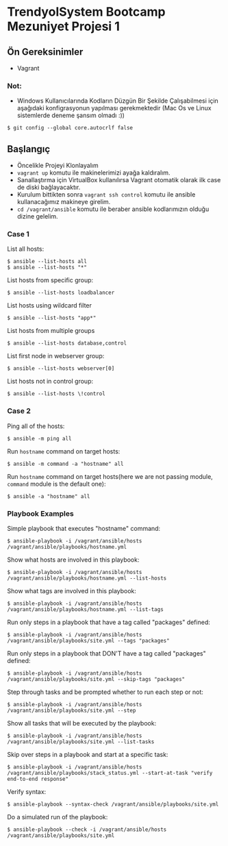 # TrendyolSystem Bootcamp Mezuniyet Projesi 1


## Ön Gereksinimler
* Vagrant

### Not:
* Windows Kullanıcılarında Kodların Düzgün Bir Şekilde Çalışabilmesi için aşağıdaki konfigrasyonun yapılması gerekmektedir (Mac Os ve Linux sistemlerde deneme şansım olmadı :))
```
$ git config --global core.autocrlf false
```

## Başlangıç
* Öncelikle Projeyi Klonlayalım
* `vagrant up` komutu ile makinelerimizi ayağa kaldıralım.
* Sanallaştırma için VirtualBox kullanılırsa Vagrant otomatik olarak ilk case de diski bağlayacaktır.
* Kurulum bittikten sonra `vagrant ssh control` komutu ile ansible kullanacağımız makineye girelim.
* `cd /vagrant/ansible` komutu ile beraber ansible kodlarımızın olduğu dizine gelelim.


### Case 1

List all hosts:
```
$ ansible --list-hosts all
$ ansible --list-hosts "*"
```

List hosts from specific group:
```
$ ansible --list-hosts loadbalancer
```

List hosts using wildcard filter
```
$ ansible --list-hosts "app*"
```

List hosts from multiple groups
```
$ ansible --list-hosts database,control
```

List first node in webserver group:
```
$ ansible --list-hosts webserver[0]
```

List hosts not in control group:
```
$ ansible --list-hosts \!control
```

### Case 2

Ping all of the hosts:
```
$ ansible -m ping all
```

Run `hostname` command on target hosts:
```
$ ansible -m command -a "hostname" all
```

Run `hostname` command on target hosts(here we are not passing module, `command` module is the default one):
```
$ ansible -a "hostname" all
```

### Playbook Examples

Simple playbook that executes "hostname" command:
```shell
$ ansible-playbook -i /vagrant/ansible/hosts /vagrant/ansible/playbooks/hostname.yml
```

Show what hosts are involved in this playbook:
```
$ ansible-playbook -i /vagrant/ansible/hosts /vagrant/ansible/playbooks/hostname.yml --list-hosts
```

Show what tags are involved in this playbook:
```
$ ansible-playbook -i /vagrant/ansible/hosts /vagrant/ansible/playbooks/hostname.yml --list-tags
```

Run only steps in a playbook that have a tag called "packages" defined:
```shell
$ ansible-playbook -i /vagrant/ansible/hosts /vagrant/ansible/playbooks/site.yml --tags "packages"
```

Run only steps in a playbook that DON'T have a tag called "packages" defined:
```
$ ansible-playbook -i /vagrant/ansible/hosts /vagrant/ansible/playbooks/site.yml --skip-tags "packages"
```

Step through tasks and be prompted whether to run each step or not:
```
$ ansible-playbook -i /vagrant/ansible/hosts /vagrant/ansible/playbooks/site.yml --step
```

Show all tasks that will be executed by the playbook:
```
$ ansible-playbook -i /vagrant/ansible/hosts /vagrant/ansible/playbooks/site.yml --list-tasks
```

Skip over steps in a playbook and start at a specific task:
```
$ ansible-playbook -i /vagrant/ansible/hosts /vagrant/ansible/playbooks/stack_status.yml --start-at-task "verify end-to-end response"
```

Verify syntax:
```
$ ansible-playbook --syntax-check /vagrant/ansible/playbooks/site.yml
```

Do a simulated run of the playbook:
```
$ ansible-playbook --check -i /vagrant/ansible/hosts /vagrant/ansible/playbooks/site.yml
```
